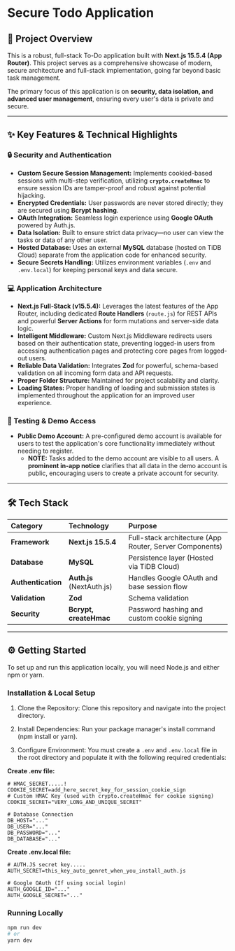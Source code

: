 # Secure Todo Application

## 🚀 Project Overview

This is a robust, full-stack To-Do application built with **Next.js 15.5.4 (App Router)**. This project serves as a comprehensive showcase of modern, secure architecture and full-stack implementation, going far beyond basic task management.

The primary focus of this application is on **security, data isolation, and advanced user management**, ensuring every user's data is private and secure.

---

## ✨ Key Features & Technical Highlights

### 🔒 Security and Authentication

- **Custom Secure Session Management:** Implements cookied-based sessions with multi-step verification, utilizing **`crypto.createHmac`** to ensure session IDs are tamper-proof and robust against potential hijacking.
- **Encrypted Credentials:** User passwords are never stored directly; they are secured using **Bcrypt hashing**.
- **OAuth Integration:** Seamless login experience using **Google OAuth** powered by Auth.js.
- **Data Isolation:** Built to ensure strict data privacy—no user can view the tasks or data of any other user.
- **Hosted Database:** Uses an external **MySQL** database (hosted on TiDB Cloud) separate from the application code for enhanced security.
- **Secure Secrets Handling:** Utilizes environment variables (`.env` and `.env.local`) for keeping personal keys and data secure.

### 💻 Application Architecture

- **Next.js Full-Stack (v15.5.4):** Leverages the latest features of the App Router, including dedicated **Route Handlers** (`route.js`) for REST APIs and powerful **Server Actions** for form mutations and server-side data logic.
- **Intelligent Middleware:** Custom Next.js Middleware redirects users based on their authentication state, preventing logged-in users from accessing authentication pages and protecting core pages from logged-out users.
- **Reliable Data Validation:** Integrates **Zod** for powerful, schema-based validation on all incoming form data and API requests.
- **Proper Folder Structure:** Maintained for project scalability and clarity.
- **Loading States:** Proper handling of loading and submission states is implemented throughout the application for an improved user experience.

### 🧪 Testing & Demo Access

- **Public Demo Account:** A pre-configured demo account is available for users to test the application's core functionality immediately without needing to register.
  - **NOTE:** Tasks added to the demo account are visible to all users. A **prominent in-app notice** clarifies that all data in the demo account is public, encouraging users to create a private account for security.

---

## 🛠️ Tech Stack

| Category           | Technology                | Purpose                                                 |
| :----------------- | :------------------------ | :------------------------------------------------------ |
| **Framework**      | **Next.js 15.5.4**        | Full-stack architecture (App Router, Server Components) |
| **Database**       | **MySQL**                 | Persistence layer (Hosted via TiDB Cloud)               |
| **Authentication** | **Auth.js** (NextAuth.js) | Handles Google OAuth and base session flow              |
| **Validation**     | **Zod**                   | Schema validation                                       |
| **Security**       | **Bcrypt, createHmac**    | Password hashing and custom cookie signing              |

---

## ⚙️ Getting Started

To set up and run this application locally, you will need Node.js and either npm or yarn.

### Installation & Local Setup

1. Clone the Repository: Clone this repository and navigate into the project directory.

2. Install Dependencies: Run your package manager's install command (npm install or yarn).

3. Configure Environment: You must create a `.env` and `.env.local` file in the root directory and populate it with the following required credentials:

**Create .env file:**

  ```env
  # HMAC_SECRET.....!
  COOKIE_SECRET=add_here_secret_key_for_session_cookie_sign
  # Custom HMAC Key (used with crypto.createHmac for cookie signing)
  COOKIE_SECRET="VERY_LONG_AND_UNIQUE_SECRET"

  # Database Connection
  DB_HOST="..."
  DB_USER="..."
  DB_PASSWORD="..."
  DB_DATABASE="..."
  ```

**Create .env.local file:**

  ```env.local
  # AUTH.JS secret key.....
  AUTH_SECRET=this_key_auto_genret_when_you_install_auth.js

  # Google OAuth (If using social login)
  AUTH_GOOGLE_ID="..."
  AUTH_GOOGLE_SECRET="..." 
```

### Running Locally

```bash
npm run dev
# or
yarn dev
```
